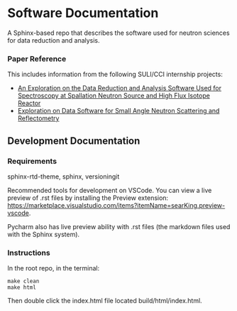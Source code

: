 # Software Documentation
A Sphinx-based repo that describes the software used for neutron sciences for data reduction and analysis.

### Paper Reference
This includes information from the following SULI/CCI internship projects:
- [An Exploration on the Data Reduction and Analysis Software Used for Spectroscopy at Spallation Neutron Source and High Flux Isotope Reactor](https://github.com/PaulEunKim/neutron-software/blob/main/Research_Report.pdf)
- [Exploration on Data Software for Small Angle Neutron Scattering and Reflectometry](https://github.com/PaulEunKim/neutron-software/blob/main/Research_Paper.pdf)

## Development Documentation

### Requirements
sphinx-rtd-theme, sphinx, versioningit

Recommended tools for development on VSCode. You can view a live preview of .rst files by installing the Preview extension: https://marketplace.visualstudio.com/items?itemName=searKing.preview-vscode.

Pycharm also has live preview ability with .rst files (the markdown files used with the Sphinx system).

### Instructions
In the root repo, in the terminal:

```
make clean
make html
```

Then double click the index.html file located build/html/index.html.
